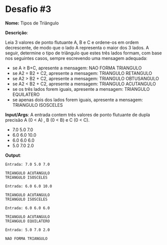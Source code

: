 # Desafio #3

**Nome:** Tipos de Triângulo

**Descrição**: 

Leia 3 valores de ponto flutuante A, B e C e ordene-os em ordem decrescente, de modo que o lado A representa o maior dos 3 lados. A seguir, determine o tipo de triângulo que estes três lados formam, com base nos seguintes casos, sempre escrevendo uma mensagem adequada:

* se A ≥ B+C, apresente a mensagem: NAO FORMA TRIANGULO
* se A2 = B2 + C2, apresente a mensagem: TRIANGULO RETANGULO
* se A2 > B2 + C2, apresente a mensagem: TRIANGULO OBTUSANGULO
* se A2 < B2 + C2, apresente a mensagem: TRIANGULO ACUTANGULO
* se os três lados forem iguais, apresente a mensagem: TRIANGULO EQUILATERO
* se apenas dois dos lados forem iguais, apresente a mensagem: TRIANGULO ISOSCELES



**Input/Args**: A entrada contem três valores de ponto flutuante de dupla precisão A (0 < A) , B (0 < B) e C (0 < C).

- 7.0 5.0 7.0
- 6.0 6.0 10.0
- 6.0 6.0 6.0
- 5.0 7.0 2.0

**Output**:

```
Entrada: 7.0 5.0 7.0

TRIANGULO ACUTANGULO
TRIANGULO ISOSCELES
```

```
Entrada: 6.0 6.0 10.0

TRIANGULO ACUTANGULO
TRIANGULO ISOSCELES
```

```
Entrada: 6.0 6.0 6.0

TRIANGULO ACUTANGULO
TRIANGULO EQUILATERO
```

```
Entrada: 5.0 7.0 2.0

NAO FORMA TRIANGULO
```
